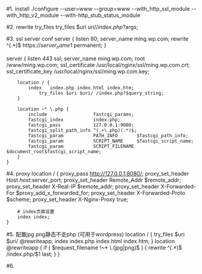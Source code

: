 #1. install
./configure --user=www --group=www --with_http_ssl_module --with_http_v2_module --with-http_stub_status_module

#2. rewrite try_files
try_files $uri $uri/ /index.php?$args;

#3. ssl server conf
server {
        listen 80;
        server_name ming.wp.com;
        rewrite ^(.*)$ https://${server_name}$1 permanent;
}

server {
        listen      443 ssl;
        server_name ming.wp.com;
        root        /www/ming.wp.com;
        ssl_certificate /usr/local/nginx/ssl/ming.wp.com.crt;
        ssl_certificate_key /usr/local/nginx/ssl/ming.wp.com.key;

        location / {
            index   index.php index.html index.htm;
                try_files $uri $uri/ /index.php?$query_string;
        }

        location ~* \.php {
            include                 fastcgi_params;
            fastcgi_index           index.php;
            fastcgi_pass            127.0.0.1:9000;
            fastcgi_split_path_info ^(.+\.php)(.*)$;
            fastcgi_param           PATH_INFO       $fastcgi_path_info;
            fastcgi_param           SCRIPT_NAME     $fastcgi_script_name;
            fastcgi_param           SCRIPT_FILENAME $document_root$fastcgi_script_name;
        }
    }

#4. proxy
    location / {
        proxy_pass http://127.0.0.1:8080/;
        proxy_set_header    Host               $host:$server_port;
        proxy_set_header    Remote_Addr        $remote_addr;
        proxy_set_header    X-Real-IP          $remote_addr;
        proxy_set_header    X-Forwarded-For    $proxy_add_x_forwarded_for;
        proxy_set_header    X-Forwarded-Proto  $scheme;
        proxy_set_header    X-Nginx-Proxy      true;
        
        # index页面设置
        index index;
    }

#5. 配置jpg png静态不走php (可用于wordpress)
    location / {
        try_files $uri $uri/ @rewriteapp;
        index   index.php index.html index.htm;
    }
    location @rewriteapp {
        if ( $request_filename !~* \.(jpg|png)$ ) {
            rewrite ^(.*)$ /index.php/$1 last;
        }
    }

#6. 